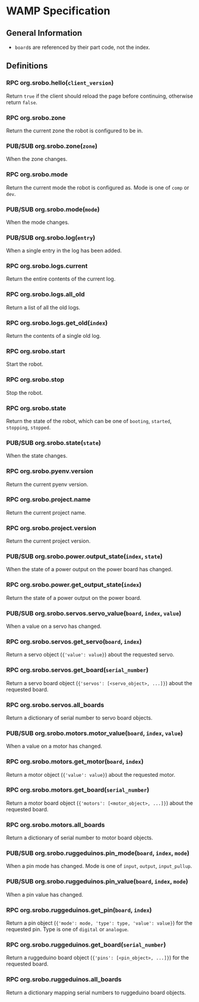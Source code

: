 # WAMP Specification

## General Information

 - `board`s are referenced by their part code, not the index.

## Definitions

### RPC org.srobo.hello(`client_version`)

Return `true` if the client should reload the page before continuing, otherwise return `false`.


### RPC org.srobo.zone

Return the current zone the robot is configured to be in.

### PUB/SUB org.srobo.zone(`zone`)

When the zone changes.

### RPC org.srobo.mode

Return the current mode the robot is configured as. Mode is one of `comp` or `dev`.

### PUB/SUB org.srobo.mode(`mode`)

When the mode changes.


### PUB/SUB org.srobo.log(`entry`)

When a single entry in the log has been added.

### RPC org.srobo.logs.current

Return the entire contents of the current log.

### RPC org.srobo.logs.all_old

Return a list of all the old logs.

### RPC org.srobo.logs.get_old(`index`)

Return the contents of a single old log.


### RPC org.srobo.start

Start the robot.

### RPC org.srobo.stop

Stop the robot.

### RPC org.srobo.state

Return the state of the robot, which can be one of `booting`, `started`, `stopping`, `stopped`.

### PUB/SUB org.srobo.state(`state`)

When the state changes.


### RPC org.srobo.pyenv.version

Return the current pyenv version.


### RPC org.srobo.project.name

Return the current project name.

### RPC org.srobo.project.version

Return the current project version.


### PUB/SUB org.srobo.power.output_state(`index`, `state`)

When the state of a power output on the power board has changed.

### RPC org.srobo.power.get_output_state(`index`)

Return the state of a power output on the power board.


### PUB/SUB org.srobo.servos.servo_value(`board`, `index`, `value`)

When a value on a servo has changed.

### RPC org.srobo.servos.get_servo(`board`, `index`)

Return a servo object (`{'value': value}`) about the requested servo.

### RPC org.srobo.servos.get_board(`serial_number`)

Return a servo board object (`{'servos': [<servo_object>, ...]}`) about the requested board.

### RPC org.srobo.servos.all_boards

Return a dictionary of serial number to servo board objects.


### PUB/SUB org.srobo.motors.motor_value(`board`, `index`, `value`)

When a value on a motor has changed.

### RPC org.srobo.motors.get_motor(`board`, `index`)

Return a motor object (`{'value': value}`) about the requested motor.

### RPC org.srobo.motors.get_board(`serial_number`)

Return a motor board object (`{'motors': [<motor_object>, ...]}`) about the requested board.

### RPC org.srobo.motors.all_boards

Return a dictionary of serial number to motor board objects.


### PUB/SUB org.srobo.ruggeduinos.pin_mode(`board`, `index`, `mode`)

When a pin mode has changed. Mode is one of `input`, `output`, `input_pullup`.

### PUB/SUB org.srobo.ruggeduinos.pin_value(`board`, `index`, `mode`)

When a pin value has changed.

### RPC org.srobo.ruggeduinos.get_pin(`board`, `index`)

Return a pin object (`{'mode': mode, 'type': type, 'value': value}`) for the requested pin. Type is one of `digital` or `analogue`.

### RPC org.srobo.ruggeduinos.get_board(`serial_number`)

Return a ruggeduino board object (`{'pins': [<pin_object>, ...]}`) for the requested board.

### RPC org.srobo.ruggeduinos.all_boards

Return a dictionary mapping serial numbers to ruggeduino board objects.
